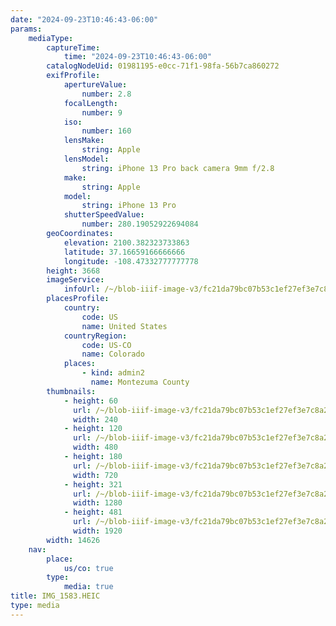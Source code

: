 ```yaml
---
date: "2024-09-23T10:46:43-06:00"
params:
    mediaType:
        captureTime:
            time: "2024-09-23T10:46:43-06:00"
        catalogNodeUid: 01981195-e0cc-71f1-98fa-56b7ca860272
        exifProfile:
            apertureValue:
                number: 2.8
            focalLength:
                number: 9
            iso:
                number: 160
            lensMake:
                string: Apple
            lensModel:
                string: iPhone 13 Pro back camera 9mm f/2.8
            make:
                string: Apple
            model:
                string: iPhone 13 Pro
            shutterSpeedValue:
                number: 280.19052922694084
        geoCoordinates:
            elevation: 2100.382323733863
            latitude: 37.16659166666666
            longitude: -108.47332777777778
        height: 3668
        imageService:
            infoUrl: /~/blob-iiif-image-v3/fc21da79bc07b53c1ef27ef3e7c8a249f3e8b27bb4fa6029644e9dd642749e2a/info.json
        placesProfile:
            country:
                code: US
                name: United States
            countryRegion:
                code: US-CO
                name: Colorado
            places:
                - kind: admin2
                  name: Montezuma County
        thumbnails:
            - height: 60
              url: /~/blob-iiif-image-v3/fc21da79bc07b53c1ef27ef3e7c8a249f3e8b27bb4fa6029644e9dd642749e2a/full/240%2C60/0/default.jpg
              width: 240
            - height: 120
              url: /~/blob-iiif-image-v3/fc21da79bc07b53c1ef27ef3e7c8a249f3e8b27bb4fa6029644e9dd642749e2a/full/480%2C120/0/default.jpg
              width: 480
            - height: 180
              url: /~/blob-iiif-image-v3/fc21da79bc07b53c1ef27ef3e7c8a249f3e8b27bb4fa6029644e9dd642749e2a/full/720%2C180/0/default.jpg
              width: 720
            - height: 321
              url: /~/blob-iiif-image-v3/fc21da79bc07b53c1ef27ef3e7c8a249f3e8b27bb4fa6029644e9dd642749e2a/full/1280%2C321/0/default.jpg
              width: 1280
            - height: 481
              url: /~/blob-iiif-image-v3/fc21da79bc07b53c1ef27ef3e7c8a249f3e8b27bb4fa6029644e9dd642749e2a/full/1920%2C481/0/default.jpg
              width: 1920
        width: 14626
    nav:
        place:
            us/co: true
        type:
            media: true
title: IMG_1583.HEIC
type: media
---
```

